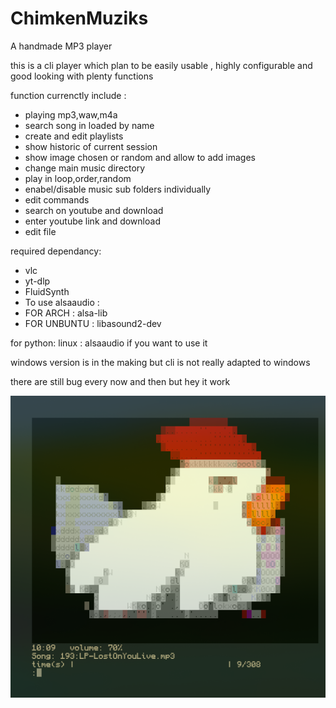 # ChimkenMuziks
A handmade MP3 player

this is a cli player which plan to be easily usable , highly configurable
and good looking with plenty functions

function currenctly include :
- playing mp3,waw,m4a
- search song in loaded by name
- create and edit playlists
- show historic of current session
- show image chosen or random and allow to add images
- change main music directory
- play in loop,order,random
- enabel/disable music sub folders individually
- edit commands
- search on youtube and download
- enter youtube link and download
- edit file

required dependancy:
- vlc
- yt-dlp
- FluidSynth
- To use alsaaudio :
- FOR ARCH    : alsa-lib
- FOR UNBUNTU : libasound2-dev

for python:
linux : alsaaudio if you want to use it

windows version is in the making but cli is not really adapted to windows
	
there are still bug every now and then but hey it work 

![exemple display during a song](/exemple.png)
